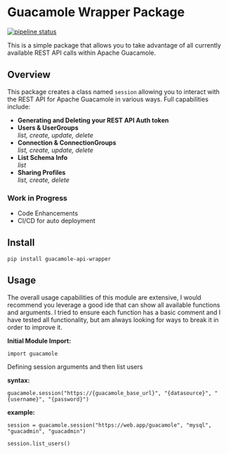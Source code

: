 # Guacamole Wrapper Package

[![pipeline status](https://gitlab.com/gacybercenter/open/guacamole-api-wrapper/badges/0.0.3/pipeline.svg)](https://gitlab.com/gacybercenter/open/guacamole-api-wrapper/-/commits/0.0.3)



This is a simple package that allows you to take advantage of all
currently available REST API calls within Apache Guacamole.

## Overview

This package creates a class named `session` allowing you to interact
with the REST API for Apache Guacamole in various ways. Full capabilities
include:

- **Generating and Deleting your REST API Auth token**
- **Users & UserGroups**  
    _list, create, update, delete_
- **Connection & ConnectionGroups**  
    _list, create, update, delete_
- **List Schema Info**  
    _list_
- **Sharing Profiles**  
    _list, create, delete_


### Work in Progress

- Code Enhancements
- CI/CD for auto deployment

## Install

```
pip install guacamole-api-wrapper
```

## Usage
The overall usage capabilities of this module are extensive, I would
recommend you leverage a good ide that can show all available functions
and arguments. I tried to ensure each function has a basic comment and
I have tested all functionality, but am always looking for ways to break
it in order to improve it.

**Initial Module Import:**
```
import guacamole
```

Defining session arguments and then list users

**syntax:**  
```
guacamole.session("https://{guacamole_base_url}", "{datasource}", "{username}", "{password}")
```

**example:**
```
session = guacamole.session("https://web.app/guacamole", "mysql", "guacadmin", "guacadmin")

session.list_users()
```